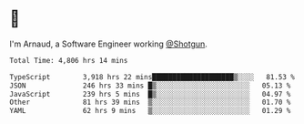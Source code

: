 # 👋

I'm Arnaud, a Software Engineer working [@Shotgun](https://shotgun.live).

<!--START_SECTION:waka-->

```txt
Total Time: 4,806 hrs 14 mins

TypeScript        3,918 hrs 22 mins████████████████████▒░░░░   81.53 %
JSON              246 hrs 33 mins █▒░░░░░░░░░░░░░░░░░░░░░░░   05.13 %
JavaScript        239 hrs 5 mins  █▒░░░░░░░░░░░░░░░░░░░░░░░   04.97 %
Other             81 hrs 39 mins  ▒░░░░░░░░░░░░░░░░░░░░░░░░   01.70 %
YAML              62 hrs 9 mins   ▒░░░░░░░░░░░░░░░░░░░░░░░░   01.29 %
```

<!--END_SECTION:waka-->
